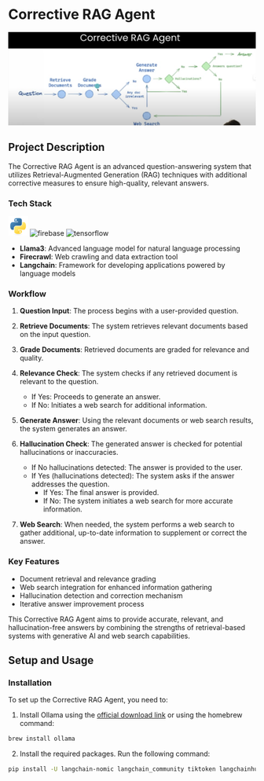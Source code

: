 # Corrective RAG Agent

![Corrective RAG Agent Workflow](/CORR_RAG.png)

## Project Description

The Corrective RAG Agent is an advanced question-answering system that utilizes Retrieval-Augmented Generation (RAG) techniques with additional corrective measures to ensure high-quality, relevant answers.

### Tech Stack

<p align="left">
  <img src="https://raw.githubusercontent.com/devicons/devicon/master/icons/python/python-original.svg" alt="python" width="40" height="40"/> <!-- Python icon for Llama3 -->
  <img src="https://www.vectorlogo.zone/logos/firebase/firebase-icon.svg" alt="firebase" width="40" height="40"/> <!-- Firebase icon for Firecrawl -->
  <img src="https://www.vectorlogo.zone/logos/tensorflow/tensorflow-icon.svg" alt="tensorflow" width="40" height="40"/> <!-- TensorFlow icon for Langchain -->
</p>

- **Llama3**: Advanced language model for natural language processing
- **Firecrawl**: Web crawling and data extraction tool
- **Langchain**: Framework for developing applications powered by language models

### Workflow

1. **Question Input**: The process begins with a user-provided question.

2. **Retrieve Documents**: The system retrieves relevant documents based on the input question.

3. **Grade Documents**: Retrieved documents are graded for relevance and quality.

4. **Relevance Check**: The system checks if any retrieved document is relevant to the question.
   - If Yes: Proceeds to generate an answer.
   - If No: Initiates a web search for additional information.

5. **Generate Answer**: Using the relevant documents or web search results, the system generates an answer.

6. **Hallucination Check**: The generated answer is checked for potential hallucinations or inaccuracies.
   - If No hallucinations detected: The answer is provided to the user.
   - If Yes (hallucinations detected): The system asks if the answer addresses the question.
     - If Yes: The final answer is provided.
     - If No: The system initiates a web search for more accurate information.

7. **Web Search**: When needed, the system performs a web search to gather additional, up-to-date information to supplement or correct the answer.

### Key Features

- Document retrieval and relevance grading
- Web search integration for enhanced information gathering
- Hallucination detection and correction mechanism
- Iterative answer improvement process

This Corrective RAG Agent aims to provide accurate, relevant, and hallucination-free answers by combining the strengths of retrieval-based systems with generative AI and web search capabilities.

## Setup and Usage

### Installation

To set up the Corrective RAG Agent, you need to:
1. Install Ollama using the [official download link](https://ollama.com/download) or using the homebrew command:

```bash
brew install ollama
```

2. Install the required packages. Run the following command:

```bash
pip install -U langchain-nomic langchain_community tiktoken langchainhub chromadb langchain langgraph tavily-python gpt4all firecrawl-py
```